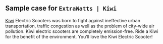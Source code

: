 ## Sample case for `ExtraWatts | Kiwi`

[Kiwi](https://ride.kiwi/) Electric Scooters was born to fight against ineffective urban transportation, traffic congestion as well as the problem of city-wide air pollution. Kiwi electric scooters are completely emission-free. Ride a Kiwi for the benefit of the environment. You’ll love the Kiwi Electric Scooter!
